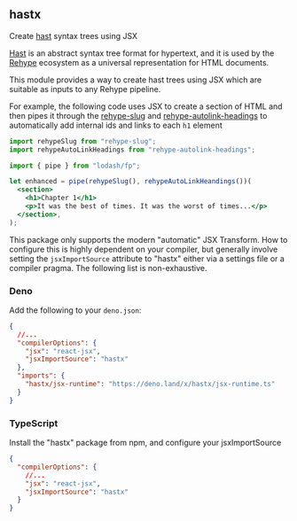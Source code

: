 ## hastx

Create [hast][hast] syntax trees using JSX

[Hast][hast] is an abstract syntax tree format for hypertext, and it is used by
the [Rehype][Rehype] ecosystem as a universal representation for HTML documents.

This module provides a way to create hast trees using JSX which are suitable as
inputs to any Rehype pipeline.

For example, the following code uses JSX to create a section of HTML and then
pipes it through the [rehype-slug][rehype-slug] and
[rehype-autolink-headings][rehype-autolink-headings] to automatically add
internal ids and links to each `h1` element

```jsx
import rehypeSlug from "rehype-slug";
import rehypeAutoLinkHeadings from "rehype-autolink-headings";

import { pipe } from "lodash/fp";

let enhanced = pipe(rehypeSlug(), rehypeAutoLinkHeandings())(
  <section>
    <h1>Chapter 1</h1>
    <p>It was the best of times. It was the worst of times...</p>
  </section>,
);
```

This package only supports the modern "automatic" JSX Transform. How to
configure this is highly dependent on your compiler, but generally involve
setting the `jsxImportSource` attribute to "hastx" either via a settings file or
a compiler pragma. The following list is non-exhaustive.

### Deno

Add the following to your `deno.json`:

```json
{
  //...
  "compilerOptions": {
    "jsx": "react-jsx",
    "jsxImportSource": "hastx"
  },
  "imports": {
    "hastx/jsx-runtime": "https://deno.land/x/hastx/jsx-runtime.ts"
  }
}
```

### TypeScript

Install the "hastx" package from npm, and configure your jsxImportSource

```json
{
  "compilerOptions": {
    //...
    "jsx": "react-jsx",
    "jsxImportSource": "hastx"
  }
}
```

[hast]: https://github.com/syntax-tree/hast
[Rehype]: https://github.com/rehypejs/rehype
[rehype-slug]: https://github.com/rehypejs/rehype-slug
[rehype-autolink-headings]: https://github.com/rehypejs/rehype-autolink-headings
